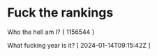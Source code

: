 # Fuck the rankings

Who the hell am I?
{ 1156544 }

What fucking year is it?
[ 2024-01-14T09:15:42Z ]
